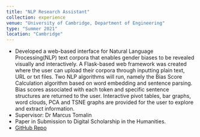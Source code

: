 ```yaml
---
title: "NLP Research Assistant"
collection: experience
venue: "University of Cambridge, Department of Engineering"
type: "Summer 2021"
location: "Cambridge"
---
```


* Developed a web-based interface for Natural Language Processing(NLP) text corpora that enables gender biases to be revealed visually and interactively. A Flask-based web framework was created where the user can upload their corpora through inputting plain text, URL or txt files. Two NLP algorithms will run, namely the Bias Score Calculation algorithm based on word embedding and sentence parsing. Bias scores associated with each token and specific sentence structures are returned to the user. Interactive pivot tables, bar graphs, word clouds, PCA and TSNE graphs are provided for the user to explore and extract information.
* Supervisor: Dr Marcus Tomalin
* Paper in Submission to Digital Scholarship in the Humanities.
* <a href="https://github.com/YoujingYu99/visualising_data_bias">GitHub Repo</a>
